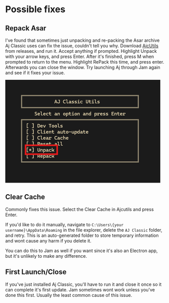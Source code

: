 # Possible fixes

## **Repack Asar**

I've found that sometimes just unpacking and re-packing the Asar archive Aj Classic uses can fix the issue, couldn't tell you why. Download [AjcUtils](https://github.com/babylard/AjcUtils/) from releases, and run it. Accept anything if prompted. Highlight Unpack with your arrow keys, and press Enter. After it's finished, press M when prompted to return to the menu. Highlight RePack this time, and press enter. Afterwards you can close the window. Try launching Aj through Jam again and see if it fixes your issue.

![unpack.png](..\Images\unpack.png)

## **Clear Cache**

Commonly fixes this issue. Select the Clear Cache in Ajcutils and press Enter.

If you'd like to do it manually, navigate to `C:\Users\{your username}\AppData\Roaming` in the file explorer, delete the `AJ Classic` folder, and retry. This is an auto-generated folder to store temporary information and wont cause any harm if you delete it.

You can do this to Jam as well if you want since it's also an Electron app, but it's unlikely to make any difference.

## **First Launch/Close**

If you've just installed Aj Classic, you'll have to run it and close it once so it can complete it's first update. Jam sometimes wont work unless you've done this first. Usually the least common cause of this issue.